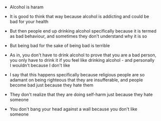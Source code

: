 - Alcohol is haram

- It is good to think that way because alcohol is addicting and could be bad for your health

- But then people end up drinking alcohol specifically because it is termed as bad behaviour, and sometimes they don't understand why it is so

- But being bad for the sake of being bad is terrible

- As in, you don't have to drink alcohol to prove that you are a bad person, you only have to drink it if you feel like drinking alcohol - and personally I wouldn't because I don't like 

- I say that this happens specifically because religious people are so adamant on being righteous that they are insufferable, and people become bad just because they hate them

- They don't realize that they are doing self-harm just because they hate someone

- You don't bang your head against a wall because you don't like someone